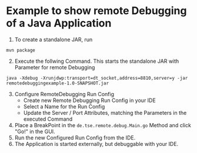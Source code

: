 Example to show remote Debugging of a Java Application
======================================================

1. To create a standalone JAR, run
```
mvn package
```
2. Execute the follwing Command. This starts the standalone JAR with Parameter for remote Debugging
```
java -Xdebug -Xrunjdwp:transport=dt_socket,address=8810,server=y -jar remotedebuggingexample-1.0-SNAPSHOT.jar
```
3. Configure RemoteDebugging Run Config
    * Create new Remote Debugging Run Config in your IDE
    * Select a Name for the Run Config
    * Update the Server / Port Attributes, matching the Parameters in the executed Command
4. Place a BreakPoint in the ```de.tse.remote.debug.Main.go``` Method and click "Go!" in the GUI.
5. Run the new Configured Run Config from the IDE.
6. The Application is started externally, but debuggable with your IDE.